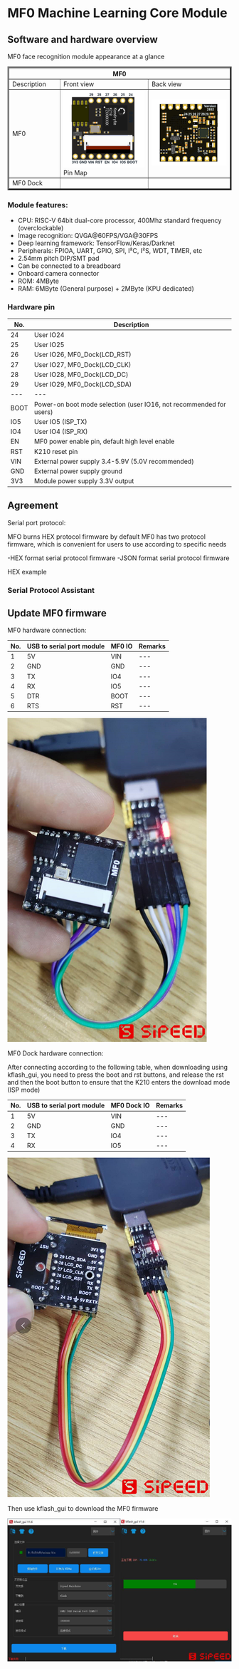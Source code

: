 # MF0 Machine Learning Core Module

## Software and hardware overview

MF0 face recognition module appearance at a glance

<table border="3">
    <tr>
        <th colspan=3>MF0</th>
    </tr>
    <tr>
        <td width="100">Description</td>
        <td>Front view</td>
        <td>Back view</td>
    </tr>
    <tr>
        <td width="100">MF0</td>
        <td>
            <img src="../../assets/mf_module/mf0_mf0dock/mf0_pin_map.png" width="600" alt="MF0 front">
            Pin Map</br>
        </td>
        <td>
            <img src="../../assets/mf_module/mf0_mf0dock/mf0_buttom.png" width="600" alt="MF0 back view">
        </td>
    </tr>
    <tr>
        <td>MF0 Dock</td>
        <td>
            <!-- <img src="../assets/mf_module/mf1_bottom_v2(nand).png" width="600" alt="MF1(NAND Flash) back view"> -->
        </td>
        <td>
        </td>
    </tr>
</table>

### Module features:

- CPU: RISC-V 64bit dual-core processor, 400Mhz standard frequency (overclockable)
- Image recognition: QVGA@60FPS/VGA@30FPS
- Deep learning framework: TensorFlow/Keras/Darknet
- Peripherals: FPIOA, UART, GPIO, SPI, I²C, I²S, WDT, TIMER, etc
- 2.54mm pitch DIP/SMT pad
- Can be connected to a breadboard
- Onboard camera connector
- ROM: 4MByte
- RAM: 6MByte (General purpose) + 2MByte (KPU dedicated)

### Hardware pin

| No. | Description |
| --- | --- |
| 24 | User IO24 |
| 25 | User IO25 |
| 26 | User IO26, MF0_Dock(LCD_RST) |
| 27 | User IO27, MF0_Dock(LCD_CLK) |
| 28 | User IO28, MF0_Dock(LCD_DC) |
| 29 | User IO29, MF0_Dock(LCD_SDA) |
| --- | --- |
| BOOT | Power-on boot mode selection (user IO16, not recommended for users) |
| IO5 | User IO5 (ISP_TX) |
| IO4 | User IO4 (ISP_RX) |
| EN | MF0 power enable pin, default high level enable |
| RST | K210 reset pin |
| VIN | External power supply 3.4-5.9V (5.0V recommended) |
| GND | External power supply ground |
| 3V3 | Module power supply 3.3V output |

## Agreement

Serial port protocol:

MFO burns HEX protocol firmware by default
MF0 has two protocol firmware, which is convenient for users to use according to specific needs

-HEX format serial protocol firmware
-JSON format serial protocol firmware

HEX example

### Serial Protocol Assistant

## Update MF0 firmware

MF0 hardware connection:

| No. | USB to serial port module | MF0 IO | Remarks |
| --- | --- | --- | --- |
| 1 | 5V | VIN | --- |
| 2 | GND | GND | --- |
| 3 | TX | IO4 | --- |
| 4 | RX | IO5 | --- |
| 5 | DTR | BOOT | --- |
| 6 | RTS | RST | --- |

![](../../assets/mf_module/mf0_mf0dock/mf0_flash.png)

MF0 Dock hardware connection:

After connecting according to the following table, when downloading using kflash_gui, you need to press the boot and rst buttons, and release the rst and then the boot button to ensure that the K210 enters the download mode (ISP mode)

| No. | USB to serial port module | MF0 Dock IO | Remarks |
| --- | --- | --- | --- |
| 1 | 5V | VIN | --- |
| 2 | GND | GND | --- |
| 3 | TX | IO4 | --- |
| 4 | RX | IO5 | --- |

![](../../assets/mf_module/mf0_mf0dock/mf0_dock_flash.png)

Then use kflash_gui to download the MF0 firmware

![](../../assets/mf_module/mf0_mf0dock/mf0_upgrade_firmwave.png)
